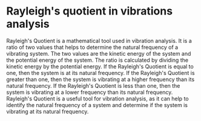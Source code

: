 # Rayleigh's quotient in vibrations analysis

Rayleigh's Quotient is a mathematical tool used in vibration analysis. It is a ratio of two values that helps to determine the natural frequency of a vibrating system. The two values are the kinetic energy of the system and the potential energy of the system. The ratio is calculated by dividing the kinetic energy by the potential energy. If the Rayleigh's Quotient is equal to one, then the system is at its natural frequency. If the Rayleigh's Quotient is greater than one, then the system is vibrating at a higher frequency than its natural frequency. If the Rayleigh's Quotient is less than one, then the system is vibrating at a lower frequency than its natural frequency. Rayleigh's Quotient is a useful tool for vibration analysis, as it can help to identify the natural frequency of a system and determine if the system is vibrating at its natural frequency.
